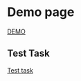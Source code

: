 # Demo page

[DEMO](https://anatolii-bukoros.github.io/rick-and-morty/)

## Test Task

[Test task](https://docs.google.com/document/d/1doJECzHjMYboiJDrzlG-mHCHcZPZ7niUN4bpg78ylDI/edit#)
